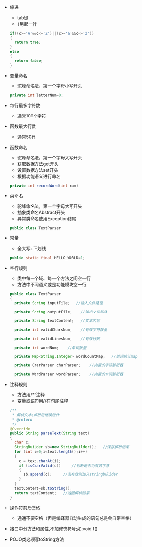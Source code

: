 - 缩进

  - tab键
  - `{`另起一行

  ```java
  if((c>='A'&&c<='Z')||(c>='a'&&c<='z'))
  {
    return true;
  }
  else
  {
    return false;
  }
  ```

  

- 变量命名

  - 驼峰命名法，第一个字母小写开头

  ```java
  private int letterNum=0; 
  ```

- 每行最多字符数

  - 通常100个字符

- 函数最大行数 

  - 通常50行

- 函数命名

  - 驼峰命名法，第一个字母大写开头
  - 获取数据方法get开头
  - 设置数据方法set开头
  - 根据功能语义进行命名

  ```java
  private int recordWord(int num)
  ```

- 类命名

  - 驼峰命名法，第一个字母大写开头
  - 抽象类命名Abstract开头
  - 异常类命名使用Exception结尾

  ```java
  public class TextParser
  ```

  

- 常量

  - 全大写+下划线

  ```java
  public static final HELLO_WORLD=1;
  ```

  

- 空行规则

  - 类中每一个域、每一个方法之间空一行
  - 方法中不同语义或是功能模块空一行

  ```java
  public class TextParser
  {
    private String inputFile;   //输入文件路径
  
    private String outputFile;    //输出文件路径
  
    private String textContent;   //文本内容
  
    private int validCharsNum;    //有效字符数量
  
    private int validLinesNum;    //有效行数
  
    private int wordNum;    //单词数量
  
    private Map<String,Integer> wordCountMap;   //单词统计map
  
    private CharParser charParser;    //内置的字符解析器
  
    private WordParser wordParser;    //内置的单词解析器
  
  ```

  

- 注释规则

  - 方法用/**注释
  - 变量或语句用//在句尾注释

  ```java
  /**
   * 解析文本;解析后继续统计
   * @return
   */
  @Override
  public String parseText(String text)
  {
    char c;
    StringBuilder sb=new StringBuilder();   //保存解析结果
    for (int i=0;i<text.length();i++)
    {
      c = text.charAt(i);
      if (isCharValid(c))     //判断是否为有效字符
      {
        sb.append(c);     //若有效则加入stringbulider
      }
    }
    textContent=sb.toString();
    return textContent;   //返回解析结果
  }
  ```


- 操作符前后空格

  - 通通不要空格（但是编译器自动生成的语句总是会自带空格）


- 接口中分方法和属性,不加修饰符号;如:void f()

- POJO类必须写toString方法